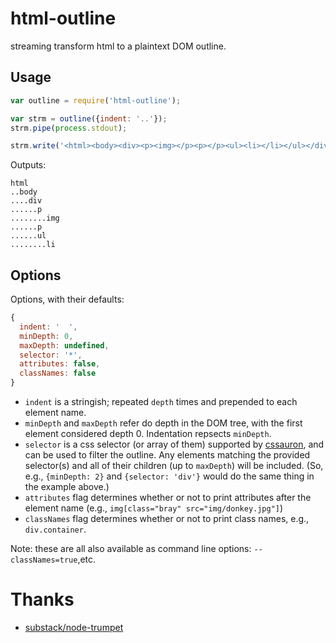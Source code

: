 html-outline
============

streaming transform html to a plaintext DOM outline.


## Usage

```javascript
var outline = require('html-outline');

var strm = outline({indent: '..'});
strm.pipe(process.stdout);

strm.write('<html><body><div><p><img></p><p></p><ul><li></li></ul></div></body></html>')
```

Outputs:
```
html
..body
....div
......p
........img
......p
......ul
........li
```


## Options

Options, with their defaults:
```javascript
{
  indent: '  ',
  minDepth: 0,
  maxDepth: undefined,
  selector: '*',
  attributes: false,
  classNames: false
}
```

- `indent` is a stringish; repeated `depth` times and prepended to each element name.
- `minDepth` and `maxDepth` refer do depth in the DOM tree, with the first
  element considered depth 0.  Indentation repsects `minDepth`.
- `selector` is a css selector (or array of them) supported by [cssauron][1], and
  can be used to filter the outline. Any elements matching the provided 
  selector(s) and all of their children (up to `maxDepth`) will be included. 
  (So, e.g., `{minDepth: 2}` and `{selector: 'div'}` would do the same thing in 
  the example above.)
- `attributes` flag determines whether or not to print attributes after the
  element name (e.g., `img[class="bray" src="img/donkey.jpg"]`)
- `classNames` flag determines whether or not to print class names, e.g.,
  `div.container`.
  
Note: these are all also available as command line options: `--classNames=true`,etc.


# Thanks
- [substack/node-trumpet][2]


[1]: https://github.com/chrisdickinson/cssauron
[2]: https://github.com/substack/node-trumpet
